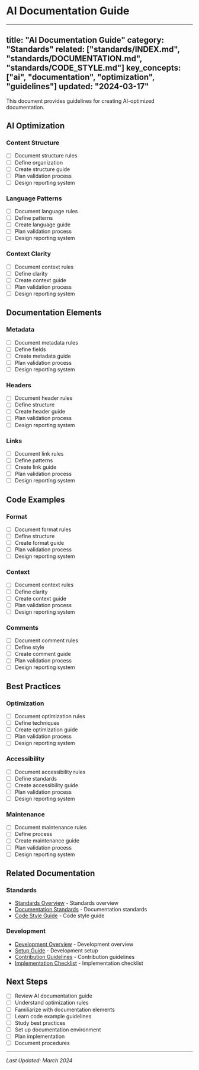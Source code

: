 # AI Documentation Guide

---
title: "AI Documentation Guide"
category: "Standards"
related: ["standards/INDEX.md", "standards/DOCUMENTATION.md", "standards/CODE_STYLE.md"]
key_concepts: ["ai", "documentation", "optimization", "guidelines"]
updated: "2024-03-17"
---

This document provides guidelines for creating AI-optimized documentation.

## AI Optimization

### Content Structure
- [ ] Document structure rules
- [ ] Define organization
- [ ] Create structure guide
- [ ] Plan validation process
- [ ] Design reporting system

### Language Patterns
- [ ] Document language rules
- [ ] Define patterns
- [ ] Create language guide
- [ ] Plan validation process
- [ ] Design reporting system

### Context Clarity
- [ ] Document context rules
- [ ] Define clarity
- [ ] Create context guide
- [ ] Plan validation process
- [ ] Design reporting system

## Documentation Elements

### Metadata
- [ ] Document metadata rules
- [ ] Define fields
- [ ] Create metadata guide
- [ ] Plan validation process
- [ ] Design reporting system

### Headers
- [ ] Document header rules
- [ ] Define structure
- [ ] Create header guide
- [ ] Plan validation process
- [ ] Design reporting system

### Links
- [ ] Document link rules
- [ ] Define patterns
- [ ] Create link guide
- [ ] Plan validation process
- [ ] Design reporting system

## Code Examples

### Format
- [ ] Document format rules
- [ ] Define structure
- [ ] Create format guide
- [ ] Plan validation process
- [ ] Design reporting system

### Context
- [ ] Document context rules
- [ ] Define clarity
- [ ] Create context guide
- [ ] Plan validation process
- [ ] Design reporting system

### Comments
- [ ] Document comment rules
- [ ] Define style
- [ ] Create comment guide
- [ ] Plan validation process
- [ ] Design reporting system

## Best Practices

### Optimization
- [ ] Document optimization rules
- [ ] Define techniques
- [ ] Create optimization guide
- [ ] Plan validation process
- [ ] Design reporting system

### Accessibility
- [ ] Document accessibility rules
- [ ] Define standards
- [ ] Create accessibility guide
- [ ] Plan validation process
- [ ] Design reporting system

### Maintenance
- [ ] Document maintenance rules
- [ ] Define process
- [ ] Create maintenance guide
- [ ] Plan validation process
- [ ] Design reporting system

## Related Documentation

### Standards
- [Standards Overview](INDEX.md) - Standards overview
- [Documentation Standards](DOCUMENTATION.md) - Documentation standards
- [Code Style Guide](CODE_STYLE.md) - Code style guide

### Development
- [Development Overview](../development/INDEX.md) - Development overview
- [Setup Guide](../development/SETUP.md) - Development setup
- [Contribution Guidelines](../development/CONTRIBUTING.md) - Contribution guidelines
- [Implementation Checklist](../development/IMPLEMENTATION_CHECKLIST.md) - Implementation checklist

## Next Steps

- [ ] Review AI documentation guide
- [ ] Understand optimization rules
- [ ] Familiarize with documentation elements
- [ ] Learn code example guidelines
- [ ] Study best practices
- [ ] Set up documentation environment
- [ ] Plan implementation
- [ ] Document procedures

---

*Last Updated: March 2024* 